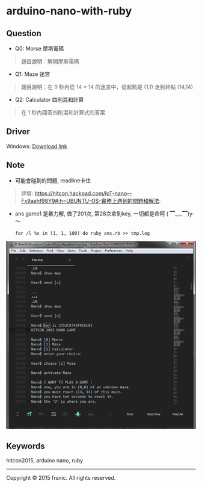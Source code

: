 # arduino-nano-with-ruby

## Question
+ Q0: Morse 摩斯電碼
>題目說明：解開摩斯電碼

+ Q1: Maze 迷宮
>題目說明：在 9 秒內從 14 * 14 的迷宮中，從起點是 (1,1) 走到終點 (14,14)

+ Q2: Calculator 四則混和計算
>在 1 秒內回答四則混和計算式的答案


## Driver
Windows: <a href="http://catalog.update.microsoft.com/v7/site/ScopedViewRedirect.aspx?updateid=032a878e-8ca0-40d2-b7b1-936640b0eecb">Download link</a>

## Note
+ 可能會碰到的問題, readline卡住
>詳情: https://hitcon.hackpad.com/IoT-nano--Fx9aehf98Y9#:h=UBUNTU-OS-實務上遇到的問題和解法:

+ ans game1 是暴力解, 做了201次, 第28次拿到key, 一切都是命阿 ( ▔___▔)y-～
  ```shell
  for /l %x in (1, 1, 100) do ruby ans.rb >> tmp.log
  ```

![alt tag](https://github.com/frsnic/arduino-nano-with-ruby/blob/master/game1.png)

## Keywords
hitcon2015, arduino nano, ruby

--------------------------
Copyright © 2015 frsnic. All rights reserved.
